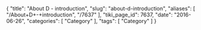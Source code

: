 {
    "title": "About D - introduction",
    "slug": "about-d-introduction",
    "aliases": [
        "/About+D+-+introduction",
        "/7637"
    ],
    "tiki_page_id": 7637,
    "date": "2016-06-26",
    "categories": [
        "Category"
    ],
    "tags": [
        "Category"
    ]
}